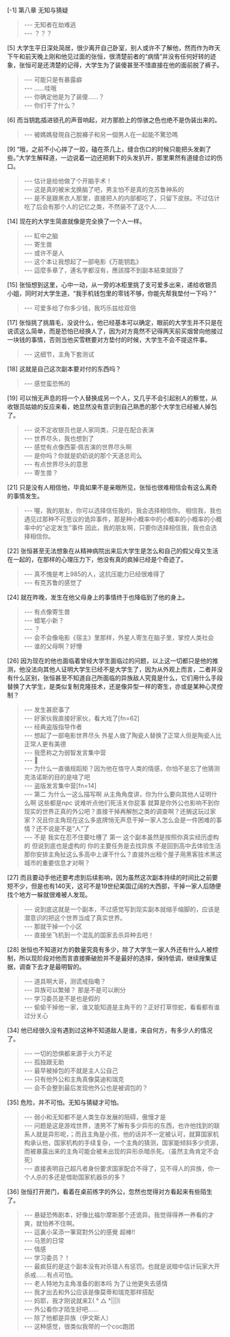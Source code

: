 
[-1] 第八章 无知与猜疑
>--- 无知者在劫难逃<br>
>--- ？？？<br>

[5] 大学生平日深处简居，很少离开自己卧室，别人或许不了解他，然而作为昨天下午和前天晚上刚和他见过面的张恒，很清楚前者的“病情”并没有任何好转的迹象，张恒可是还清楚的记得，大学生为了装傻甚至不惜直接在他的面前脱了裤子。
>--- 可能只是有暴露癖<br>
>--- ……哇哦<br>
>--- 你确定他是为了装傻……？<br>
>--- 你们干了什么？<br>

[6] 而当钥匙插进锁孔的声音响起，对方那脸上的惊骇之色也绝不是伪装出来的。
>--- 被媽媽發現自己脫褲子和另一個男人在一起能不驚恐嗎<br>

[9] “哦，之前不小心摔了一跤，磕在茶几上，缝合伤口的时候只能把头发剃了些。”大学生解释道，一边说着一边还把剩下的头发扒开，那里果然有道缝合过的伤口。
>--- 估计是给他做了个开脑手术！<br>
>--- 这是真的被米戈换脑了吧，男主怕不是真的克苏鲁神系的<br>
>--- 是不是跟黑衣人那里，直接把人的内部都吃了，只留下皮肤。不过估计吃了后会有那个人的记忆之类，不然装不了这个人……<br>

[14] 现在的大学生简直就像是完全换了一个人一样。
>--- 缸中之脑<br>
>--- 寄生兽<br>
>--- 或许不是人<br>
>--- 这个本让我想起了一部电影《万能钥匙》<br>
>--- 這麼多章了，連名字都沒有，應該撐不到副本結束就掛了<br>

[15] 张恒想到这里，心中一动，从一旁的冰柜里挑了支可爱多出来，递给收银员小姐，同时对大学生道，“我手机钱包里的零钱不够，你能先帮我垫付一下吗？”
>--- 可爱多给了你多少钱，我巧乐兹给双倍<br>

[17] 张恒挑了挑眉毛，没说什么，他已经基本可以确定，眼前的大学生并不只是在说谎这么简单，而是恐怕已经换人了，因为对方竟然不记得两天前买烟曾向他接过一块钱的事情，否则当他买雪糕要对方垫付的时候，大学生不会不提这件事。
>--- 这细节，主角下套测试<br>

[18] 这就是自己这次副本要对付的东西吗？
>--- 感觉蛮恐怖的<br>

[19] 可以悄无声息的将一个人替换成另一个人，又几乎不会引起别人的察觉，从收银员姑娘的反应来看，她显然没有意识到自己熟悉的那个大学生已经被人掉包了。
>--- 说不定收银员也是人家同类，只是在配合表演<br>
>--- 世界尽头，我也想到了<br>
>--- 感觉有点像西蒙·佩吉演的世界尽头啊<br>
>--- 是你吗？你就是奶奶说的那个天道总司么<br>
>--- 有点世界尽头的意思<br>
>--- 寄生兽？<br>

[21] 只是没有人相信他，毕竟如果不是亲眼所见，张恒也很难相信会有这么离奇的事情发生。
>--- 喔，我的朋友，你可以选择信任我的，我会选择相信你。
相信我，我也遇见过那种不可思议的诡异事件，那是种小概率中的小概率的小概率的小概率中的“必定发生”事件
因此，我的朋友啊，只要你选择相信我，我也会选择相信你。<br>

[22] 张恒甚至无法想象在从精神病院出来后大学生是怎么和自己的假父母又生活在一起的，在那样的心理压力下，他没有真的疯掉已经是个奇迹了。
>--- 真不愧是考上985的人，这抗压能力已经很难得了<br>
>--- 有克苏鲁的感觉了<br>

[24] 就在昨晚，发生在他父母身上的事情终于也降临到了他的身上。
>--- 有点像寄生兽<br>
>--- 蜡笔小新？<br>
>--- ？<br>
>--- 会不会像电影《宿主》里那样，外星人寄生在脑子里，掌控人类社会<br>
>--- 谁的父母啊？好懵<br>

[26] 因为现在的他也面临着曾经大学生面临过的问题，以上这一切都只是他的推测，他没法向其他人证明大学生已经不是大学生了，因为从外观上而言，二者并没有什么区别，张恒甚至不知道自己所面临的异族敌人究竟是什么，它们用什么手段替换了大学生，是类似复制克隆技术，还是像异型一样的寄生，亦或是某种心灵控制？
>--- 发生甚麽事了<br>
>--- 好家伙我直接好家伙，看大戏了[fn=62]<br>
>--- 经典盗版指导作者<br>
>--- 想起了一部电影世界尽头 外星人做了陶瓷人替换了正常人但是陶瓷人比正常人更有美德<br>
>--- 我愿称之为弱智发言集中营<br>
>--- 🤔<br>
>--- 为什么一直循规蹈矩？因为他在恪守人类的情感，你怕不是忘了他猜测克洛诺斯的目的是啥了吧<br>
>--- 盗版发言集中营[fn=14]<br>
>--- 第二 为什么一这么描写啊 从主角角度讲，你为什么要向其他人证明什么啊 这些都是npc 说难听点他们死活关你屁事 就算是你外公也影响不到你现实的世界正真的外公吧？直接干掉再解刨之类的调查啊？还搁这玩过家家？况且你主角现在这么多底牌悄无声息干掉一家人怎么会是一件困难的事情？还不说是不是“人”了<br>
>--- 不是 我实在忍不住要吐槽了
第一 这个副本虽然是按照你真实经历虚构的 但说到底也是虚构的 你的主要任务是去找异族 不是回到高中去体验生活 那你安排主角扯这么多高中上课干什么？直接外出租个屋子用黑客技术黑这城市的重要信息才对啊？<br>

[27] 而且要动手他还要考虑到后续影响，因为虽然这次副本持续的时间比之前要短不少，但是也有140天，这可不是19世纪美国辽阔的大西部，干掉一家人后随便找个地方一躲就很难被人发现。
>--- 说到底这就是一个副本，不过感觉写到现实副本就缩手缩脚的，应该是潜意识的把这个世界当成了真实世界。<br>
>--- 那就干掉一个小区<br>
>--- 直接坐飞机到一个混乱的国家去杀异种去吧！<br>

[28] 张恒也不知道对方的数量究竟有多少，除了大学生一家人外还有什么人被控制，所以现阶段对他而言直接撕破脸并不是最好的选择，保持低调，继续搜集证据，调查下去才是最明智的。
>--- 道具啊大哥，测谎戒指嘞？<br>
>--- 异族可以繁殖？ 那是不是可以刷分<br>
>--- 学习委员是不是也是假的<br>
>--- 偷偷干掉他一家，谁又能知道是主角干的？正好打草惊蛇，看看都有谁过分关心<br>

[34] 他已经很久没有遇到过这种不知道敌人是谁，来自何方，有多少人的情况了。
>--- 一切的恐惧都来源于火力不足<br>
>--- 孤独跟无助<br>
>--- 最早被掉包的不就是主人公自己<br>
>--- 只有他外公和主角真像莫迪和瑞克<br>
>--- 会不会整到最后发现他外公也是被调包的？<br>

[35] 危险，并不可怕。无知与猜疑才可怕。
>--- 弱小和无知都不是人类生存发展的阻碍，傲慢才是<br>
>--- 问题是这是游戏世界，渣男不了解有多少异形的东西，也许他找到的联系人就是异形呢，；而且主角是小孩，他的话并不一定被认可，就算国家机构承认他，国家机构的手续复杂，一个主角的猜测，国家能倾斜多少资源，而被暴露出来的主角可能会被未出现的异形杀暗杀死。（虽然主角肯定不会死）<br>
>--- 直接表明自己超凡者身份要求国家配合不得了，见不得人的异族，你一个人杀的多还是借助国家机器杀的多？<br>

[36] 张恒打开房门，看着在桌前练字的外公，忽然也觉得对方看起来有些陌生了。
>--- 悬疑恐怖剧本，好像比福尔摩斯那个还诡异。我觉得得养一养看的才爽，就怕养不住啊。<br>
>--- 這裏小呆添一筆寫對外公的感覺 超棒!!<br>
>--- 马恩的日常<br>
>--- 情感<br>
>--- 学习委员？！<br>
>--- 最疯狂的是这个副本没有对杀错人有惩罚。也就是说暗中估计玩家大开杀戒……有点可怕。<br>
>--- 老人特地为主角准备的剧本吗 为了让他更失去感情<br>
>--- 我才出去和外公应该是像莫蒂和瑞克那样搭配<br>
>--- 妈耶，我才刚说就来Σ( ° △ °|||)︴<br>
>--- 外公看你才陌生好吧……<br>
>--- 除了他都是异族（伊文斯人）<br>
>--- 这种感觉，很类似我带的一个coc跑团<br>
